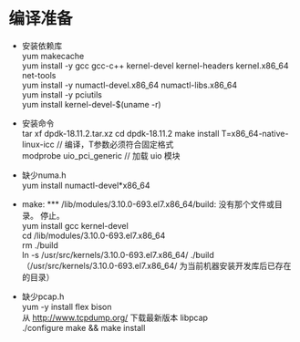 # 编译准备  
* 安装依赖库  
yum makecache  
yum install -y gcc gcc-c++  kernel-devel kernel-headers kernel.x86_64 net-tools  
yum install -y numactl-devel.x86_64 numactl-libs.x86_64  
yum install -y pciutils  
yum install kernel-devel-$(uname -r)  

* 安装命令  
tar xf dpdk-18.11.2.tar.xz
cd dpdk-18.11.2
make install T=x86_64-native-linux-icc  // 编译，T参数必须符合固定格式  
modprobe uio_pci_generic  // 加载 uio 模块  

* 缺少numa.h  
yum install numactl-devel*x86_64  

* make: *** /lib/modules/3.10.0-693.el7.x86_64/build: 没有那个文件或目录。 停止。  
yum install gcc kernel-devel  
cd /lib/modules/3.10.0-693.el7.x86_64  
rm ./build  
ln -s /usr/src/kernels/3.10.0-693.el7.x86_64/ ./build （/usr/src/kernels/3.10.0-693.el7.x86_64/ 为当前机器安装开发库后已存在的目录）   

* 缺少pcap.h  
yum -y install flex bison   
从 http://www.tcpdump.org/ 下载最新版本 libpcap  
./configure
make && make install
